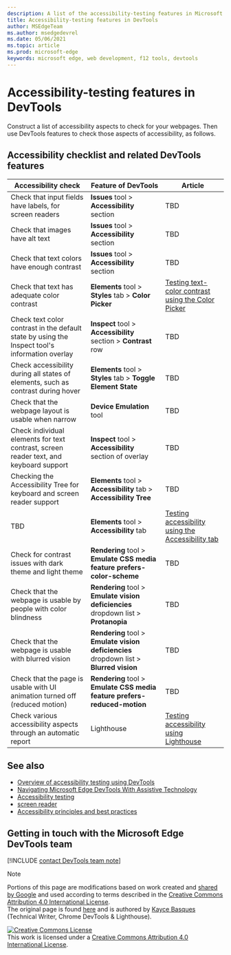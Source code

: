 ```yaml
---
description: A list of the accessibility-testing features in Microsoft Edge DevTools.
title: Accessibility-testing features in DevTools
author: MSEdgeTeam
ms.author: msedgedevrel
ms.date: 05/06/2021
ms.topic: article
ms.prod: microsoft-edge
keywords: microsoft edge, web development, f12 tools, devtools
---
```

<!-- none of the original content remains in this article -->
<!-- Copyright Kayce Basques 

   Licensed under the Apache License, Version 2.0 (the "License");
   you may not use this file except in compliance with the License.
   You may obtain a copy of the License at

       https://www.apache.org/licenses/LICENSE-2.0

   Unless required by applicable law or agreed to in writing, software
   distributed under the License is distributed on an "AS IS" BASIS,
   WITHOUT WARRANTIES OR CONDITIONS OF ANY KIND, either express or implied.
   See the License for the specific language governing permissions and
   limitations under the License.  -->  

# Accessibility-testing features in DevTools

Construct a list of accessibility aspects to check for your webpages.  Then use DevTools features to check those aspects of accessibility, as follows.


## Accessibility checklist and related DevTools features

| Accessibility check | Feature of DevTools | Article |
|---|---|---|
| Check that input fields have labels, for screen readers | **Issues** tool > **Accessibility** section | TBD |
| Check that images have alt text | **Issues** tool > **Accessibility** section | TBD |
| Check that text colors have enough contrast | **Issues** tool > **Accessibility** section | TBD |
| Check that text has adequate color contrast | **Elements** tool > **Styles** tab > **Color Picker** | [Testing text-color contrast using the Color Picker](color-picker.md) |
| Check text color contrast in the default state by using the Inspect tool's information overlay | **Inspect** tool > **Accessibility** section > **Contrast** row | TBD |
| Check accessibility during all states of elements, such as contrast during hover | **Elements** tool > **Styles** tab > **Toggle Element State** | TBD |
| Check that the webpage layout is usable when narrow | **Device Emulation** tool | TBD |
| Check individual elements for text contrast, screen reader text, and keyboard support | **Inspect** tool > **Accessibility** section of overlay | TBD |
| Checking the Accessibility Tree for keyboard and screen reader support | **Elements** tool > **Accessibility** tab > **Accessibility Tree** | TBD |
| TBD | **Elements** tool > **Accessibility** tab | [Testing accessibility using the Accessibility tab](accessibility-tab.md) |
| Check for contrast issues with dark theme and light theme | **Rendering** tool > **Emulate CSS media feature prefers-color-scheme** | TBD |
| Check that the webpage is usable by people with color blindness | **Rendering** tool > **Emulate vision deficiencies** dropdown list > **Protanopia** | TBD |
| Check that the webpage is usable with blurred vision | **Rendering** tool > **Emulate vision deficiencies** dropdown list > **Blurred vision** | TBD |
| Check that the page is usable with UI animation turned off (reduced motion) | **Rendering** tool > **Emulate CSS media feature prefers-reduced-motion** | TBD |
| Check various accessibility aspects through an automatic report | Lighthouse | [Testing accessibility using Lighthouse](lighthouse.md) |

    
## See also

*   [Overview of accessibility testing using DevTools][DevtoolsAccessibilityAccessibilitytestingindevtools]
*   [Navigating Microsoft Edge DevTools With Assistive Technology][DevtoolsAccessibilityNavigation]
*   [Accessibility testing][DevtoolsAccessibilityTest]
*   [screen reader][MDNScreenReader]
*   [Accessibility principles and best practices][MDNAccessibility]


## Getting in touch with the Microsoft Edge DevTools team  

[!INCLUDE [contact DevTools team note](../includes/contact-devtools-team-note.md)]  

<!-- none of the original content remains in this article -->
> [!NOTE]
> Portions of this page are modifications based on work created and [shared by Google][GoogleSitePolicies] and used according to terms described in the [Creative Commons Attribution 4.0 International License][CCA4IL].  
> The original page is found [here](https://developers.google.com/web/tools/chrome-devtools/accessibility/reference) and is authored by [Kayce Basques][KayceBasques] \(Technical Writer, Chrome DevTools \& Lighthouse\).  

[![Creative Commons License][CCby4Image]][CCA4IL]  
This work is licensed under a [Creative Commons Attribution 4.0 International License][CCA4IL].  

<!-- links -->  
[DevtoolsAccessibilityTest]: ../../accessibility/test.md "Accessibility testing | Microsoft Docs"
[DevtoolsAccessibilityAccessibilitytestingindevtools]: accessibility-testing-in-devtools.md "Overview of accessibility testing using DevTools | Microsoft Docs"
[DevtoolsAccessibilityNavigation]: ./navigation.md "Navigate Microsoft Edge DevTools With Assistive Technology | Microsoft Docs"  
<!-- external -->
[MDNAccessibility]: https://developer.mozilla.org/docs/Web/Accessibility "Accessibility | MDN"  
[MDNScreenReader]: https://developer.mozilla.org/docs/Glossary/Screen_reader "Screen reader | MDN"  
[CCA4IL]: https://creativecommons.org/licenses/by/4.0  
[CCby4Image]: https://i.creativecommons.org/l/by/4.0/88x31.png  
[GoogleSitePolicies]: https://developers.google.com/terms/site-policies  
[KayceBasques]: https://developers.google.com/web/resources/contributors/kaycebasques  
